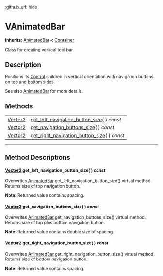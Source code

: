 :github_url: hide

<!---
.. DO NOT EDIT THIS FILE!!!
.. Generated automatically from Godot engine sources.
.. Generator: https://github.com/godotengine/godot/tree/master/doc/tools/make_rst.py.
.. XML source: https://github.com/godotengine/godot/tree/master/Godot-CCP/doc_classes/VAnimatedBar.xml.

.. _class_VAnimatedBar:

-->
<a name="TOP"></a>

# VAnimatedBar

**Inherits:** [AnimatedBar](./AnimatedBar.md) **<** [Container](https://docs.godotengine.org/en/stable/classes/class_container.html)

Class for creating vertical tool bar.

<a name="Description"></a>

## Description

Positions its [Control](https://docs.godotengine.org/en/stable/classes/class_control.html) children in vertical orientation with navigation buttons on top and bottom sides.

See also [AnimatedBar](./AnimatedBar.md) for more details.

<a name="Methods"></a>

## Methods

|                                                                              |                                                                                                          |
|------------------------------------------------------------------------------|----------------------------------------------------------------------------------------------------------|
| [Vector2](https://docs.godotengine.org/en/stable/classes/class_vector2.html) | [get_left_navigation_button_size](./VAnimatedBar.md#method_get_left_navigation_button_size)( ) *const*   |
| [Vector2](https://docs.godotengine.org/en/stable/classes/class_vector2.html) | [get_navigation_buttons_size](./VAnimatedBar.md#method_get_navigation_buttons_size)( ) *const*           |
| [Vector2](https://docs.godotengine.org/en/stable/classes/class_vector2.html) | [get_right_navigation_button_size](./VAnimatedBar.md#method_get_right_navigation_button_size)( ) *const* |

---

<a name="MethodDescriptions"></a>

## Method Descriptions

<a name="method_get_left_navigation_button_size"></a>

#### [Vector2](https://docs.godotengine.org/en/stable/classes/class_vector2.html) **get_left_navigation_button_size**( ) *const*

Overwrites [AnimatedBar](./AnimatedBar.md).get_left_navigation_button_size() virtual method. Returns size of top navigation button.

**Note:** Returned value contains spacing.

<a name="method_get_navigation_buttons_size"></a>

#### [Vector2](https://docs.godotengine.org/en/stable/classes/class_vector2.html) **get_navigation_buttons_size**( ) *const*

Overwrites [AnimatedBar](./AnimatedBar.md).get_navigation_buttons_size() virtual method. Returns size of top plus bottom navigation button.

**Note:** Returned value contains double size of spacing.

<a name="method_get_right_navigation_button_size"></a>

#### [Vector2](https://docs.godotengine.org/en/stable/classes/class_vector2.html) **get_right_navigation_button_size**( ) *const*

Overwrites [AnimatedBar](./AnimatedBar.md).get_right_navigation_button_size() virtual method. Returns size of bottom navigation button.

**Note:** Returned value contains spacing.


